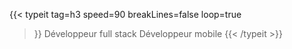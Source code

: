 ---
---
{{< typeit 
  tag=h3
  speed=90
  breakLines=false
  loop=true
>}}
Développeur full stack
Développeur mobile
{{< /typeit >}}